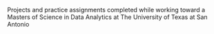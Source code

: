 Projects and practice assignments completed while working toward a Masters of Science in Data Analytics at The University of Texas at San Antonio
